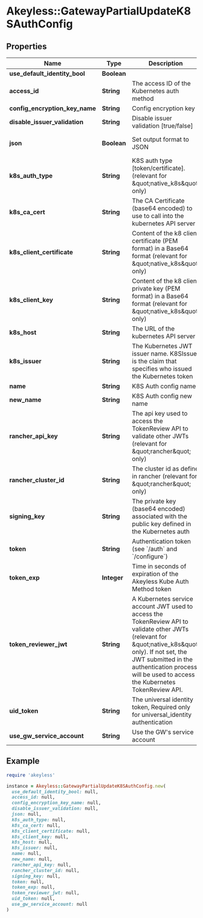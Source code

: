# Akeyless::GatewayPartialUpdateK8SAuthConfig

## Properties

| Name | Type | Description | Notes |
| ---- | ---- | ----------- | ----- |
| **use_default_identity_bool** | **Boolean** |  | [optional] |
| **access_id** | **String** | The access ID of the Kubernetes auth method | [optional] |
| **config_encryption_key_name** | **String** | Config encryption key | [optional] |
| **disable_issuer_validation** | **String** | Disable issuer validation [true/false] | [optional] |
| **json** | **Boolean** | Set output format to JSON | [optional][default to false] |
| **k8s_auth_type** | **String** | K8S auth type [token/certificate]. (relevant for \&quot;native_k8s\&quot; only) | [optional][default to &#39;token&#39;] |
| **k8s_ca_cert** | **String** | The CA Certificate (base64 encoded) to use to call into the kubernetes API server | [optional] |
| **k8s_client_certificate** | **String** | Content of the k8 client certificate (PEM format) in a Base64 format (relevant for \&quot;native_k8s\&quot; only) | [optional] |
| **k8s_client_key** | **String** | Content of the k8 client private key (PEM format) in a Base64 format (relevant for \&quot;native_k8s\&quot; only) | [optional] |
| **k8s_host** | **String** | The URL of the kubernetes API server | [optional] |
| **k8s_issuer** | **String** | The Kubernetes JWT issuer name. K8SIssuer is the claim that specifies who issued the Kubernetes token | [optional] |
| **name** | **String** | K8S Auth config name | [optional] |
| **new_name** | **String** | K8S Auth config new name | [optional] |
| **rancher_api_key** | **String** | The api key used to access the TokenReview API to validate other JWTs (relevant for \&quot;rancher\&quot; only) | [optional] |
| **rancher_cluster_id** | **String** | The cluster id as define in rancher (relevant for \&quot;rancher\&quot; only) | [optional] |
| **signing_key** | **String** | The private key (base64 encoded) associated with the public key defined in the Kubernetes auth | [optional] |
| **token** | **String** | Authentication token (see &#x60;/auth&#x60; and &#x60;/configure&#x60;) | [optional] |
| **token_exp** | **Integer** | Time in seconds of expiration of the Akeyless Kube Auth Method token | [optional] |
| **token_reviewer_jwt** | **String** | A Kubernetes service account JWT used to access the TokenReview API to validate other JWTs (relevant for \&quot;native_k8s\&quot; only). If not set, the JWT submitted in the authentication process will be used to access the Kubernetes TokenReview API. | [optional] |
| **uid_token** | **String** | The universal identity token, Required only for universal_identity authentication | [optional] |
| **use_gw_service_account** | **String** | Use the GW&#39;s service account | [optional] |

## Example

```ruby
require 'akeyless'

instance = Akeyless::GatewayPartialUpdateK8SAuthConfig.new(
  use_default_identity_bool: null,
  access_id: null,
  config_encryption_key_name: null,
  disable_issuer_validation: null,
  json: null,
  k8s_auth_type: null,
  k8s_ca_cert: null,
  k8s_client_certificate: null,
  k8s_client_key: null,
  k8s_host: null,
  k8s_issuer: null,
  name: null,
  new_name: null,
  rancher_api_key: null,
  rancher_cluster_id: null,
  signing_key: null,
  token: null,
  token_exp: null,
  token_reviewer_jwt: null,
  uid_token: null,
  use_gw_service_account: null
)
```

